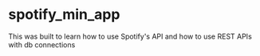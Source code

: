 # spotify_min_app
This was built to learn how to use Spotify's API and how to use REST APIs with db connections
